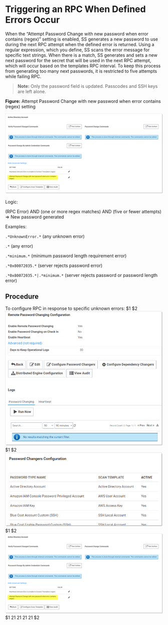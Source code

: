 [title]: # (Triggering an RPC When Defined Errors Occur)
[tags]: # (Defined Errors)
[priority]: # (1000)

# Triggering an RPC When Defined Errors Occur

When the “Attempt Password Change with new password when error contains (regex)” setting is enabled, SS generates a new password to use during the next RPC attempt when the defined error is returned. Using a regular expression, which you define, SS scans the error message for specific text strings. When there is a match, SS generates and sets a new next password for the secret that will be used in the next RPC attempt, which will occur based on the templates RPC interval. To keep this process from generating too many next passwords, it is restricted to five attempts while failing RPC. 

> **Note:** Only the password field is updated. Passcodes and SSH keys are left alone.

**Figure:** Attempt Password Change with new password when error contains (regex) setting

![image-20191105140733364](images/image-20191105140733364.png)

Logic:

(RPC Error) AND (one or more regex matches) AND (five or fewer attempts) \=\> New password generated

Examples:

`.*UnknownError.*`  (any unknown error)

`.*`  (any error)

`.*minimum.*`  (minimum password length requirement error)

`.*0x80072035.*`  (server rejects password error)

`.*0x80072035.*|.*minimum.*`  (server rejects password or password length error)

## Procedure

To configure RPC in response to specific unknown errors:
$1
$2
![image-20191203153013109](images/image-20191203153013109.png)
$1
$2
![image-20191105140347335](images/image-20191105140347335.png)
$1
$2
![image-20191105140733364](images/image-20191105140733364.png)
$1
$2$1
$2$1
$2$1
$2$1
$2